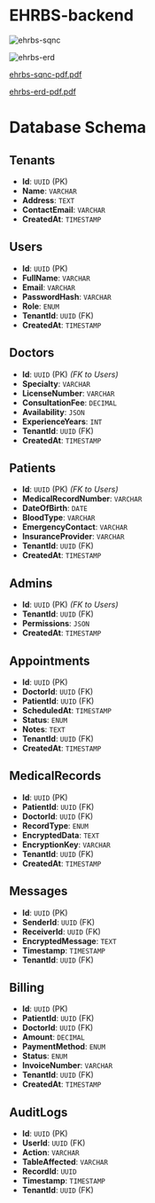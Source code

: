# EHRBS-backend
![ehrbs-sqnc](https://github.com/user-attachments/assets/83992619-0c52-4f27-98ab-1128c5cea0fc)


![ehrbs-erd](https://github.com/user-attachments/assets/2a26983d-25e6-4f51-a456-745eea2e1c29)

[ehrbs-sqnc-pdf.pdf](https://github.com/user-attachments/files/18768314/ehrbs-sqnc-pdf.pdf)

[ehrbs-erd-pdf.pdf](https://github.com/user-attachments/files/18768306/ehrbs-erd-pdf.pdf)

# Database Schema

## Tenants
- **Id**: `UUID` (PK)
- **Name**: `VARCHAR`
- **Address**: `TEXT`
- **ContactEmail**: `VARCHAR`
- **CreatedAt**: `TIMESTAMP`

## Users
- **Id**: `UUID` (PK)
- **FullName**: `VARCHAR`
- **Email**: `VARCHAR`
- **PasswordHash**: `VARCHAR`
- **Role**: `ENUM`
- **TenantId**: `UUID` (FK)
- **CreatedAt**: `TIMESTAMP`

## Doctors
- **Id**: `UUID` (PK) _(FK to Users)_
- **Specialty**: `VARCHAR`
- **LicenseNumber**: `VARCHAR`
- **ConsultationFee**: `DECIMAL`
- **Availability**: `JSON`
- **ExperienceYears**: `INT`
- **TenantId**: `UUID` (FK)
- **CreatedAt**: `TIMESTAMP`

## Patients
- **Id**: `UUID` (PK) _(FK to Users)_
- **MedicalRecordNumber**: `VARCHAR`
- **DateOfBirth**: `DATE`
- **BloodType**: `VARCHAR`
- **EmergencyContact**: `VARCHAR`
- **InsuranceProvider**: `VARCHAR`
- **TenantId**: `UUID` (FK)
- **CreatedAt**: `TIMESTAMP`

## Admins
- **Id**: `UUID` (PK) _(FK to Users)_
- **TenantId**: `UUID` (FK)
- **Permissions**: `JSON`
- **CreatedAt**: `TIMESTAMP`

## Appointments
- **Id**: `UUID` (PK)
- **DoctorId**: `UUID` (FK)
- **PatientId**: `UUID` (FK)
- **ScheduledAt**: `TIMESTAMP`
- **Status**: `ENUM`
- **Notes**: `TEXT`
- **TenantId**: `UUID` (FK)
- **CreatedAt**: `TIMESTAMP`

## MedicalRecords
- **Id**: `UUID` (PK)
- **PatientId**: `UUID` (FK)
- **DoctorId**: `UUID` (FK)
- **RecordType**: `ENUM`
- **EncryptedData**: `TEXT`
- **EncryptionKey**: `VARCHAR`
- **TenantId**: `UUID` (FK)
- **CreatedAt**: `TIMESTAMP`

## Messages
- **Id**: `UUID` (PK)
- **SenderId**: `UUID` (FK)
- **ReceiverId**: `UUID` (FK)
- **EncryptedMessage**: `TEXT`
- **Timestamp**: `TIMESTAMP`
- **TenantId**: `UUID` (FK)

## Billing
- **Id**: `UUID` (PK)
- **PatientId**: `UUID` (FK)
- **DoctorId**: `UUID` (FK)
- **Amount**: `DECIMAL`
- **PaymentMethod**: `ENUM`
- **Status**: `ENUM`
- **InvoiceNumber**: `VARCHAR`
- **TenantId**: `UUID` (FK)
- **CreatedAt**: `TIMESTAMP`

## AuditLogs
- **Id**: `UUID` (PK)
- **UserId**: `UUID` (FK)
- **Action**: `VARCHAR`
- **TableAffected**: `VARCHAR`
- **RecordId**: `UUID`
- **Timestamp**: `TIMESTAMP`
- **TenantId**: `UUID` (FK)
